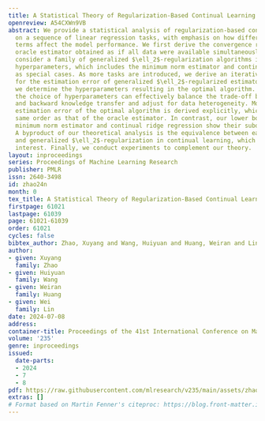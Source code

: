 ```yaml
---
title: A Statistical Theory of Regularization-Based Continual Learning
openreview: A54CXWn9VB
abstract: We provide a statistical analysis of regularization-based continual learning
  on a sequence of linear regression tasks, with emphasis on how different regularization
  terms affect the model performance. We first derive the convergence rate for the
  oracle estimator obtained as if all data were available simultaneously. Next, we
  consider a family of generalized $\ell_2$-regularization algorithms indexed by matrix-valued
  hyperparameters, which includes the minimum norm estimator and continual ridge regression
  as special cases. As more tasks are introduced, we derive an iterative update formula
  for the estimation error of generalized $\ell_2$-regularized estimators, from which
  we determine the hyperparameters resulting in the optimal algorithm. Interestingly,
  the choice of hyperparameters can effectively balance the trade-off between forward
  and backward knowledge transfer and adjust for data heterogeneity. Moreover, the
  estimation error of the optimal algorithm is derived explicitly, which is of the
  same order as that of the oracle estimator. In contrast, our lower bounds for the
  minimum norm estimator and continual ridge regression show their suboptimality.
  A byproduct of our theoretical analysis is the equivalence between early stopping
  and generalized $\ell_2$-regularization in continual learning, which may be of independent
  interest. Finally, we conduct experiments to complement our theory.
layout: inproceedings
series: Proceedings of Machine Learning Research
publisher: PMLR
issn: 2640-3498
id: zhao24n
month: 0
tex_title: A Statistical Theory of Regularization-Based Continual Learning
firstpage: 61021
lastpage: 61039
page: 61021-61039
order: 61021
cycles: false
bibtex_author: Zhao, Xuyang and Wang, Huiyuan and Huang, Weiran and Lin, Wei
author:
- given: Xuyang
  family: Zhao
- given: Huiyuan
  family: Wang
- given: Weiran
  family: Huang
- given: Wei
  family: Lin
date: 2024-07-08
address:
container-title: Proceedings of the 41st International Conference on Machine Learning
volume: '235'
genre: inproceedings
issued:
  date-parts:
  - 2024
  - 7
  - 8
pdf: https://raw.githubusercontent.com/mlresearch/v235/main/assets/zhao24n/zhao24n.pdf
extras: []
# Format based on Martin Fenner's citeproc: https://blog.front-matter.io/posts/citeproc-yaml-for-bibliographies/
---
```

